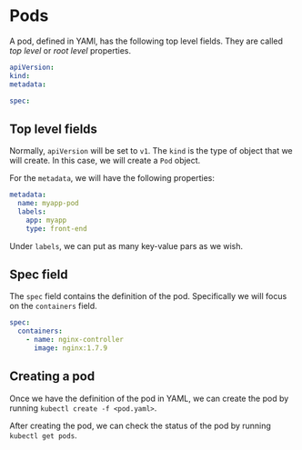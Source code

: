 # Pods

A pod, defined in YAMl, has the following top level fields. They are called *top level* or *root level* properties.

```yaml
apiVersion:
kind:
metadata:

spec:
```

## Top level fields

Normally, `apiVersion` will be set to `v1`.
The `kind` is the type of object that we will create. In this case, we will create a `Pod` object.

For the `metadata`, we will have the following properties:
  
```yaml
metadata:
  name: myapp-pod
  labels:
    app: myapp
    type: front-end
```

Under `labels`, we can put as many key-value pars as we wish.

## Spec field

The `spec` field contains the definition of the pod. Specifically we will focus on the `containers` field.

```yaml
spec:
  containers:
    - name: nginx-controller
      image: nginx:1.7.9
```

## Creating a pod

Once we have the definition of the pod in YAML, we can create the pod by running `kubectl create -f <pod.yaml>`.

After creating the pod, we can check the status of the pod by running `kubectl get pods`.

